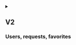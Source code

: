<details>
<summary>

## V2
### Users, requests, favorites

</summary>

## {{anon}}
1. {{as_an}} do everything I could do in a V1

2. {{as_an}} create my account using email, username, password, name, and surname
3. {{as_an}} log in into my account using username and password 

## {{user}}
1. {{as_u}} log out
2. {{as_u}} make {{request}} for any type of Part to add into the database
3. {{as_u}} add commentary and files to my {{request}}
4. {{as_u}} view all my {{request}} and their statuses (_pending_, _denied_, _approved_) on a separate page
5. {{as_u}} view commentary to the _status_ if it exists, that is if {{admin}} denied it, I can see the reason
6. {{as_u}} edit any of my unapproved {{request}}
7. {{as_u}} reopen any of my _denied_ {{request}} with updated information
8. {{as_u}} delete any of my {{request}}, regardless of _status_
9. {{as_u}} make **Change request** to any part that is if you spot a mistake or information is not completed

10. {{as_u}} add Part to the list of favorites. This list will be displayed as `Favorite`, will be default for each {{user}} and couldn't be deleted or renamed by me
11. {{as_u}} create {{list}} with any name to contain any Parts
12. {{as_u}} edit or delete {{list}}, created by me
13. {{as_u}} view any of my {{list}}
14. {{as_u}} add Parts to any of my {{list}}
15. {{as_u}} remove any Part from any of my {{list}}

## {{admin}}
1. {{as_ad}} do everything I could do in a V1

2. {{as_ad}} do everything {{user}} does
3. {{as_ad}} CRUD any {{user}}
4. {{as_ad}} CRUD any {{request}}
5. {{as_ad}} CRUD any {{list}}
6. {{as_ad}} view all {{request}}
7. {{as_ad}} accept {{request}}, so that Part will be added to the database
8. {{as_ad}} deny {{request}}, that is Part won't be added to the database and {{user}}, who sent the request, will be notified and view the reason
9. {{as_ad}} view all **Change request** and change Part if necessary

</details>
